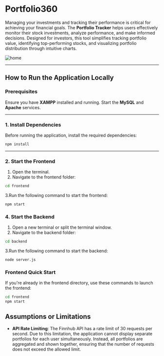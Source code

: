 # Portfolio360

Managing your investments and tracking their performance is critical for achieving your financial goals. The **Portfolio Tracker** helps users effectively monitor their stock investments, analyze performance, and make informed decisions. Designed for investors, this tool simplifies tracking portfolio value, identifying top-performing stocks, and visualizing portfolio distribution through intuitive charts.

![home](https://github.com/user-attachments/assets/cffc593f-9ee3-4302-bac3-d410841c0d79)


---

## How to Run the Application Locally

### Prerequisites
Ensure you have **XAMPP** installed and running. Start the **MySQL** and **Apache** services.

---

### 1. Install Dependencies
Before running the application, install the required dependencies:

```bash
npm install
```
---
### 2. Start the Frontend

1. Open the terminal.  
2. Navigate to the frontend folder:  
```bash
cd frontend 
```
3.Run the following command to start the frontend:
```bash
npm start
```
### 4. Start the Backend
1. Open a new terminal or split the terminal window.
2. Navigate to the backend folder:
```bash
cd backend
```
3.Run the following command to start the backend:
```bash
node server.js
```

### Frontend Quick Start

If you're already in the frontend directory, use these commands to launch the frontend:
```bash
cd frontend
npm start
```

## Assumptions or Limitations

- **API Rate Limiting**: 
  The Finnhub API has a rate limit of 30 requests per second. Due to this limitation, the application cannot display separate portfolios for each user simultaneously. Instead, all portfolios are aggregated and shown together, ensuring that the number of requests does not exceed the allowed limit.


